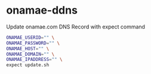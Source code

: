 # onamae-ddns
Update onamae.com DNS Record with expect command

```bash
ONAMAE_USERID="" \
ONAMAE_PASSWORD="" \
ONAMAE_HOST="" \
ONAMAE_DOMAIN="" \
ONAMAE_IPADDRESS="" \
expect update.sh
```
